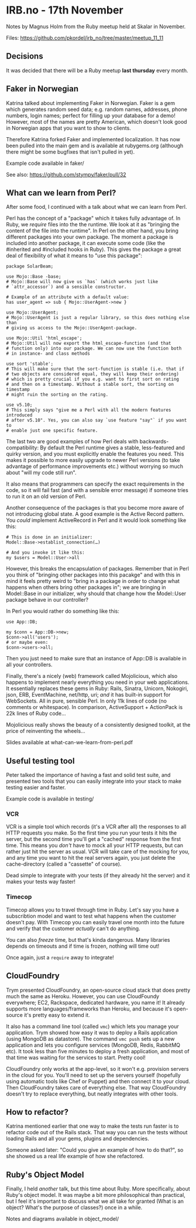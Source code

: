 # IRB.no - 17th November

Notes by Magnus Holm from the Ruby meetup held at Skalar in November.

Files: <https://github.com/pkordel/irb_no/tree/master/meetup_11_11>

## Decisions

It was decided that there will be a Ruby meetup **last thursday** every month.

## Faker in Norwegian

Katrina talked about implementing Faker in Norwegian. Faker is a gem which
generates random seed data; e.g. random names, addresses, phone numbers, login
names; perfect for filling up your database for a demo! However, most of the
names are pretty American, which doesn't look good in Norwegian apps that you
want to show to clients.

Therefore Katrina forked Faker and implemented localization. It has now been
pulled into the main gem and is available at rubygems.org (although there might
be some bugfixes that isn't pulled in yet).

Example code available in faker/

See also: https://github.com/stympy/faker/pull/32

## What can we learn from Perl?

After some food, I continued with a talk about what we can learn from Perl.

Perl has the concept of a "package" which it takes fully advantage of. In Ruby,
we *require* files into the the runtime. We look at it as "bringing the content
of the file into the runtime". In Perl on the other hand, you bring different
packages into your own package. The moment a package is included into another
package, it can execute some code (like the #inherited and #included hooks in
Ruby). This gives the package a great deal of flexibility of what it means to
"use this package":

    package SolarBeam;
    
    use Mojo::Base -base;
    # Mojo::Base will now give us `has` (which works just like
    # `attr_accessor`) and a sensible constructor.
    
    # Example of an attribute with a default value:
    has user_agent => sub { Mojo::UserAgent->new }

    use Mojo::UserAgent;
    # Mojo::UserAgent is just a regular library, so this does nothing else than
    # giving us access to the Mojo::UserAgent-package.
    
    use Mojo::Util 'html_escape';
    # Mojo::Util will now export the html_escape-function (and that
    # function only) into our package. We can now use the function both
    # in instance- and class methods
    
    use sort 'stable';
    # This will make sure that the sort-function is stable (i.e. that if
    # two objects are considered equal, they will keep their ordering)
    # which is pretty crucial if you e.g. want to first sort on rating
    # and then on a timestamp. Without a stable sort, the sorting on timestamp
    # might ruin the sorting on the rating.
    
    use v5.10;
    # This simply says "give me a Perl with all the modern features introduced
    # after v5.10". Yes, you can also say `use feature "say"` if you want to
    # enable just one specific feature.

The last two are good examples of how Perl deals with backwards-compatibility:
By default the Perl runtime gives a stable, less-featured and quirky version,
and you must explicitly enable the features you need. This makes it possible to
more easily upgrade to newer Perl versions (to take advantage of performance
improvements etc.) without worrying so much about "will my code still run".

It also means that programmers can specify the exact requirements in the code,
so it will fail fast (and with a sensible error message) if someone tries to
run it on an old version of Perl.

Another consequence of the packages is that you become more aware of not
introducing global state. A good example is the Active Record pattern. You
*could* implement ActiveRecord in Perl and it would look something like this:

    # This is done in an initializer:
    Model::Base->establist_connection(…)
    
    # And you invoke it like this:
    my $users = Model::User->all

However, this breaks the encapsulation of packages. Remember that in Perl you
think of "bringing other packages into this pacakge" and with this in mind it
feels pretty weird to "bring in a package in order to change what happens when
others bring other packages in"; we are bringing in Model::Base in our
initializer, why should that change how the Model::User package behave in our
controller?

In Perl you would rather do something like this:

    use App::DB;
    
    my $conn = App::DB->new;
    $conn->all('users');
    # or maybe even:
    $conn->users->all;

Then you just need to make sure that an instance of App::DB is available in all
your controllers.

Finally, there's a nicely (web) framework called Mojolicious, which also
happens to implement nearly everything you need in your web applications. It
essentially replaces these gems in Ruby: Rails, Sinatra, Unicorn, Nokogiri,
json, ERB, EventMachine, net/http, uri; *and* it has built-in support for
WebSockets. All in pure, sensible Perl. In only 11k lines of code (no comments
or whitespace). In comparison, ActiveSupport + ActionPack is 22k lines of Ruby
code...

Mojolicious really shows the beauty of a consistently designed toolkit, at the
price of reinventing the wheels...

Slides available at what-can-we-learn-from-perl.pdf

## Useful testing tool

Peter talked the importance of having a fast and solid test suite, and
presented two tools that you can easily integrate into your stack to make
testing easier and faster.

Example code is available in testing/

### VCR

VCR is a simple tool which records (it's a VCR after all) the responses to all
HTTP requests you make. So the first time you run your tests it hits the
server, but the second time you'll get a "cached" response from the first time.
This means you *don't* have to mock all your HTTP requests, but can rather just
hit the server as usual. VCR will take care of the mocking for you, and any
time you want to hit the real servers again, you just delete the
cache-directory (called a "cassette" of course).

Dead simple to integrate with your tests (if they already hit the server) and
it makes your tests way faster!

### Timecop

Timecop allows you to travel through time in Ruby. Let's say you have a
subscribtion model and want to test what happens when the customer doesn't pay.
With Timecop you can easily travel one month into the future and verify that
the customer *actually* can't do anything.

You can also *freeze* time, but that's kinda dangerous. Many libraries depends
on timeouts and if time is frozen, nothing will time out!

Once again, just a `require` away to integrate!

## CloudFoundry

Trym presented CloudFoundry, an open-source cloud stack that does pretty much
the same as Heroku. However, you can use CloudFoundy everywhere; EC2,
Rackspace, dedicated hardware, you name it! It already supports more
languages/frameworks than Heroku, and because it's open-source it's pretty easy
to extend it.

It also has a command line tool (called `vmc`) which lets you manage your
application. Trym showed how easy it was to deploy a Rails application (using
MongoDB as datastore). The command `vmc push` sets up a new application and lets
you configure services (MongoDB, Redis, RabbitMQ etc). It took less than five
minutes to deploy a fresh application, and most of that time was waiting for
the services to start. Pretty cool!

CloudFoundry only works at the app-level, so it won't e.g. provision servers in
the cloud for you. You'll need to set up the servers yourself (hopefully using
automatic tools like Chef or Puppet) and then connect it to your cloud. Then
CloudFoundry takes care of everything else. That way CloudFoundry doesn't try
to replace everything, but neatly integrates with other tools.

## How to refactor?

Katrina mentioned earlier that one way to make the tests run faster is to
refactor code out of the Rails stack. That way you can run the tests without
loading Rails and all your gems, plugins and dependencies.

Someone asked later: "Could you give an example of how to do that?", so she
showed us a real life example of how she refactored.

## Ruby's Object Model

Finally, I held *another* talk, but this time about Ruby. More specifically,
about Ruby's object model. It was maybe a bit more philosophical than
practical, but I feel it's important to discuss what we all take for granted
(What is an object? What's the purpose of classes?) once in a while.

Notes and diagrams available in object_model/

